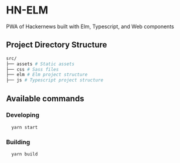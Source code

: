 # HN-ELM

PWA of Hackernews built with Elm, Typescript, and Web components

## Project Directory Structure

```sh
src/
├── assets # Static assets
├── css # Sass files
├── elm # Elm project structure
├── js # Typescript project structure
```

## Available commands

### Developing

```shell
  yarn start
```

### Building

```shell
  yarn build
```
